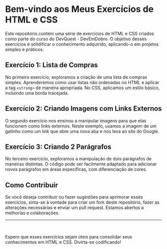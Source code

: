 # Bem-vindo aos Meus Exercícios de HTML e CSS

Este repositório contém uma série de exercícios de HTML e CSS criados como parte do curso do DevQuest - DevEmDobro. O objetivo desses exercícios é solidificar o conhecimento adquirido, aplicando-o em projetos simples e práticos.

## Exercício 1: Lista de Compras

No primeiro exercício, exploramos a criação de uma lista de compras simples. Aprenderemos como usar listas não ordenadas no HTML e aplicar a tag `<strong>` de maneira apropriada. No CSS, aplicamos um estilo básico, incluindo uma borda tracejada.

## Exercício 2: Criando Imagens com Links Externos

O segundo exercício nos ensinou a manipular imagens para que elas funcionem como links externos. Neste exemplo, usamos a imagem de um gatinho como um link que abre uma nova aba e nos leva ao site do Google.

## Exercício 3: Criando 2 Parágrafos

No terceiro exercício, exploramos a manipulação de dois parágrafos de maneiras distintas. O código pode ser facilmente adaptado para adicionar novos parágrafos em áreas específicas, com diferenciação de cores.

## Como Contribuir

Se você deseja contribuir ou fazer sugestões para aprimorar esses exercícios, sinta-se à vontade para criar um fork deste repositório, fazer as alterações necessárias e enviar um pull request. Estamos abertos a melhorias e colaborações.

---
<br>

Espero que esses exercícios sejam úteis para consolidar seus conhecimentos em HTML e CSS. Divirta-se codificando!
